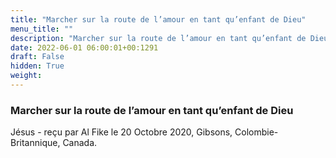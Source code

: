```yaml
---
title: "Marcher sur la route de l’amour en tant qu’enfant de Dieu"
menu_title: ""
description: "Marcher sur la route de l’amour en tant qu’enfant de Dieu"
date: 2022-06-01 06:00:01+00:1291
draft: False
hidden: True
weight:
---
```

### Marcher sur la route de l’amour en tant qu’enfant de Dieu

Jésus - reçu par Al Fike le 20 Octobre 2020, Gibsons, Colombie-Britannique, Canada.



